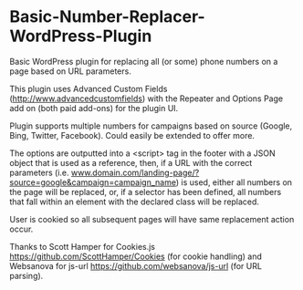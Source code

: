 Basic-Number-Replacer-WordPress-Plugin
======================================

Basic WordPress plugin for replacing all (or some) phone numbers on a page based on URL parameters.

This plugin uses Advanced Custom Fields (http://www.advancedcustomfields) with the Repeater and Options Page add on (both paid add-ons) for the plugin UI.

Plugin supports multiple numbers for campaigns based on source (Google, Bing, Twitter, Facebook). Could easily be extended to offer more.

The options are outputted into a \<script\> tag in the footer with a JSON object that is used as a reference, then, if a URL with the correct parameters (i.e. www.domain.com/landing-page/?source=google&campaign=campaign_name) is used, either all numbers on the page will be replaced, or, if a selector has been defined, all numbers that fall within an element with the declared class will be replaced.

User is cookied so all subsequent pages will have same replacement action occur.

Thanks to Scott Hamper for Cookies.js https://github.com/ScottHamper/Cookies (for cookie handling) and Websanova for js-url https://github.com/websanova/js-url (for URL parsing).
